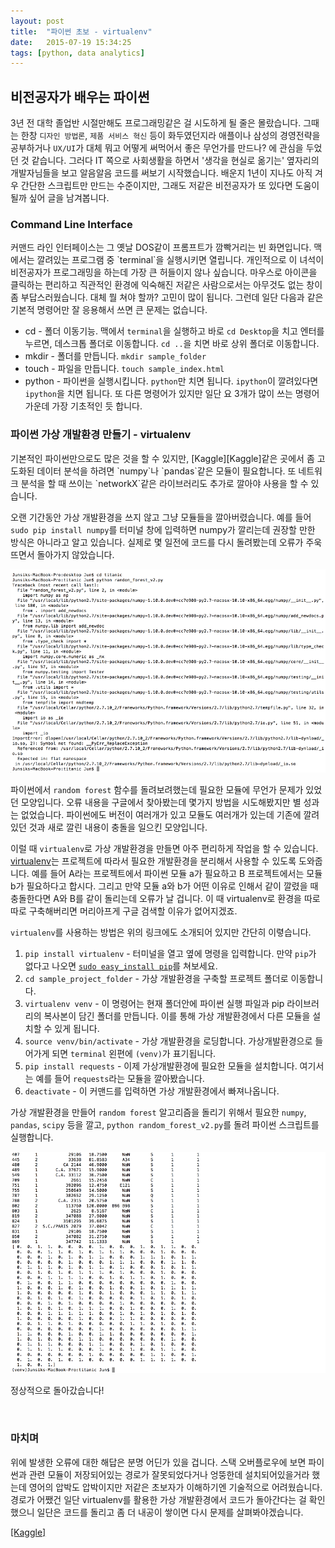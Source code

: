 ```yaml
---
layout: post
title:  "파이썬 초보 - virtualenv"
date:   2015-07-19 15:34:25
tags: [python, data analytics]
---
```


<h2>비전공자가 배우는 파이썬</h2>

3년 전 대학 졸업반 시절만해도 프로그래밍같은 걸 시도하게 될 줄은 몰랐습니다. 그때는 한창 `디자인 방법론`, `제품 서비스 혁신` 등이 화두였던지라 애플이나 삼성의 경영전략을 공부하거나 `UX/UI`가 대체 뭐고 어떻게 써먹어서 좋은 무언가를 만드나? 에 관심을 두었던 것 같습니다. 그러다 IT 쪽으로 사회생활을 하면서 '생각을 현실로 옮기는' 옆자리의 개발자님들을 보고 알음알음 코드를 써보기 시작했습니다. 배운지 1년이 지나도 아직 겨우 간단한 스크립트만 만드는 수준이지만, 그래도 저같은 비전공자가 또 있다면 도움이 될까 싶어 글을 남겨봅니다.

<h3>Command Line Interface</h3>
커맨드 라인 인터페이스는 그 옛날 DOS같이 프롬프트가 깜빡거리는 빈 화면입니다. 맥에서는 깔려있는 프로그램 중 `terminal`을 실행시키면 열립니다. 개인적으로 이 녀석이 비전공자가 프로그래밍을 하는데 가장 큰 허들이지 않나 싶습니다. 마우스로 아이콘을 클릭하는 편리하고 직관적인 환경에 익숙해진 저같은 사람으로서는 아무것도 없는 창이 좀 부답스러웠습니다. 대체 뭘 쳐야 할까? 고민이 많이 됩니다. 그런데 일단 다음과 같은 기본적 명령어만 잘 응용해서 쓰면 큰 문제는 없습니다.

* cd - 폴더 이동기능. 맥에서 `terminal`을 실행하고 바로 `cd Desktop`을 치고 엔터를 누르면, 데스크톱 폴더로 이동합니다. `cd ..`을 치면 바로 상위 폴더로 이동합니다.
* mkdir - 폴더를 만듭니다. `mkdir sample_folder`
* touch - 파일을 만듭니다. `touch sample_index.html`
* python - 파이썬을 실행시킵니다. `python`만 치면 됩니다. `ipython`이 깔려있다면 `ipython`을 치면 됩니다.
또 다른 명령어가 있지만 일단 요 3개가 많이 쓰는 명령어 가운데 가장 기초적인 듯 합니다.

<h3>파이썬 가상 개발환경 만들기 - virtualenv</h3>
기본적인 파이썬만으로도 많은 것을 할 수 있지만, [Kaggle][Kaggle]같은 곳에서 좀 고도화된 데이터 분석을 하려면 `numpy`나 `pandas`같은 모듈이 필요합니다. 또 네트워크 분석을 할 때 쓰이는 `networkX`같은 라이브러리도 추가로 깔아야 사용을 할 수 있습니다.

오랜 기간동안 가상 개발환경을 쓰지 않고 그냥 모듈들을 깔아버렸습니다. 예를 들어 `sudo pip install numpy`를 터미널 창에 입력하면 numpy가 깔리는데 권장할 만한 방식은 아니라고 알고 있습니다. 실제로 몇 일전에 코드를 다시 돌려봤는데 오류가 주욱 뜨면서 돌아가지 않았습니다.

![terminal_error](/assets/materials/20150719/1.png)

파이썬에서 `random forest` 함수를 돌려보려했는데 필요한 모듈에 무언가 문제가 있었던 모양입니다. 오류 내용을 구글에서 찾아봤는데 몇가지 방법을 시도해봤지만 별 성과는 없었습니다. 파이썬에도 버전이 여러개가 있고 모듈도 여러개가 있는데 기존에 깔려있던 것과 새로 깔린 내용이 충돌을 일으킨 모양입니다.

이럴 때 `virtualenv`로 가상 개발환경을 만들면 아주 편리하게 작업을 할 수 있습니다.
<a href="">virtualenv</a>는 프로젝트에 따라서 필요한 개발환경을 분리해서 사용할 수 있도록 도와줍니다. 예를 들어 A라는 프로젝트에서 파이썬 모듈 a가 필요하고 B 프로젝트에서는 모듈 b가 필요하다고 합시다. 그리고 만약 모듈 a와 b가 어떤 이유로 인해서 같이 깔렸을 때 충돌한다면 A와 B를 같이 돌리는데 오류가 날 겁니다. 이 때 virtualenv로 환경을 따로 따로 구축해버리면 머리아프게 구글 검색할 이유가 없어지겠죠. 

`virtualenv`를 사용하는 방법은 위의 링크에도 소개되어 있지만 간단히 이렿습니다.

1. `pip install virtualenv` - 터미널을 열고 옆에 명령을 입력합니다. 만약 `pip`가 없다고 나오면 <a href="http://stackoverflow.com/questions/17271319/installing-pip-on-mac-os-x">`sudo easy_install pip`</a>를 쳐보세요.
2. `cd sample_project_folder` - 가상 개발환경을 구축할 프로젝트 폴더로 이동합니다.
3. `virtualenv venv` - 이 명령어는 현재 폴더안에 파이썬 실행 파일과 pip 라이브러리의 복사본이 담긴 폴더를 만듭니다. 이를 통해 가상 개발환경에서 다른 모듈을 설치할 수 있게 됩니다.
4. `source venv/bin/activate` - 가상 개발환경을 로딩합니다. 가상개발환경으로 들어가게 되면 `terminal` 왼편에 `(venv)`가 표기됩니다.
5. `pip install requests` - 이제 가상개발환경에 필요한 모듈을 설치합니다. 여기서는 예를 들어 `requests`라는 모듈을 깔아봤습니다.
6. `deactivate` - 이 커맨드를 입력하면 가상 개발환경에서 빠져나옵니다.

가상 개발환경을 만들어 `random forest` 알고리즘을 돌리기 위해서 필요한 `numpy`, `pandas`, `scipy` 등을 깔고,
`python random_forest_v2.py`를 돌려 파이썬 스크립트를 실행합니다.

![terminal_success](/assets/materials/20150719/2.png)

정상적으로 돌아갔습니다!

<br>
<h3>마치며</h3>

위에 발생한 오류에 대한 해답은 분명 어딘가 있을 겁니다. 스택 오버플로우에 보면 파이썬과 관련 모듈이 저장되어있는 경로가 잘못되었다거나 엉뚱한데 설치되어있을거라 했는데 영어의 압박도 압박이지만 저같은 초보자가 이해하기엔 기술적으로 어려웠습니다. 경로가 어쨌건 일단 virtualenv를 활용한 가상 개발환경에서 코드가 돌아간다는 걸 확인했으니 일단은 코드를 돌리고 좀 더 내공이 쌓이면 다시 문제를 살펴봐야겠습니다.


<a href="https://www.kaggle.com">[Kaggle]</a>	   